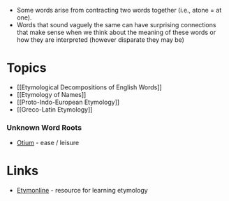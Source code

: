 * Some words arise from contracting two words together (i.e., atone = at one).
* Words that sound vaguely the same can have surprising connections that make sense when we think about the meaning of these words or how they are interpreted (however disparate they may be)
# Topics
* [[Etymological Decompositions of English Words]]
* [[Etymology of Names]]
* [[Proto-Indo-European Etymology]]
* [[Greco-Latin Etymology]]

### Unknown Word Roots
* [Otium](https://www.etymonline.com/word/negotiate?ref=etymonline_crossreference) - ease / leisure
# Links
* [Etymonline](https://www.etymonline.com) - resource for learning etymology